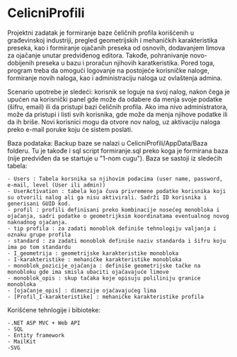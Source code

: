 ﻿# CelicniProfili
Projektni zadatak je formiranje baze čeličnih profila korišćenih u građevinskoj industriji, pregled geometrijskih i mehaničkih karakteristika preseka, kao i formiranje ojačanih preseka od osnovih, dodavanjem limova za ojačanje unutar predviđenog editora. Takođe, pohranivanje novo-dobijenih preseka u bazu i proračun njihovih karatkeristika. Pored toga, program treba da omogući logovanje na postojeće korisničke naloge, formiranje novih naloga, kao i administraciju naloga uz ovlaštenja admina.

Scenario upotrebe je sledeći: korisnik se loguje na svoj nalog, nakon čega je upućen na korisnički panel gde može da odabere da menja svoje podatke (šifru, email) ili da pristupi bazi čeličnih profila. Ako ima nivo administratora, može da pristupi i listi svih korisnika, gde može da menja njihove podatke ili da ih briše. Novi korisnici mogu da otvore nov nalog, uz aktivaciju naloga preko e-mail poruke koju će sistem poslati.

Baza podataka: Backup baze se nalazi u CelicniProfili/AppData/Baza folderu. Tu je takođe i sql script formiranje.sql preko koga je formirana baza (nije predviđen da se startuje u "1-nom cugu"). Baza se sastoji iz sledećih tabela:

	- Users : Tabela korsnika sa njihovim podacima (user name, password, e-mail, level (User ili admin))	
	- UserActivation : tabela koja čuva privremene podatke korisnika koji su otvorili nalog ali ga nisu aktivirali. Sadrži ID korisnika i generisani GUID kod.
	- profil : profili definisani preko kombinacije nosećeg monobloka i ojačanja, sadri podatke o geometrijksim koordinatama eventualnog novog naknadnog ojačanja.
	- tip profila : za zadati monoblok definiše tehnologiju valjanja i oznaku grupe profila
	- standard : za zadati monoblok definiše naziv standarda i šifru koju ima po tom standardu
	- I_geometrija : geometrijske karakteristike monobloka
	- I-karakteristike : mehaničke karakteristike monobloka
	- monoblok_pozicije_ojačanja : definiše geometrijske tačke na monobloku gde ima smisla ubaciti ojačavajuće limove
	- monoblok_opis : skup tačaka koje opisuju poliliniju granice monobloka
	- [ojačanje_opis] : dimenzije ojačavajućeg lima
	- [Profil_I-karakteristike] : mehaničke karakteristike profila

Korišćene tehnlogije i bibioteke:
	
	-.NET ASP MVC + Web API
	- SQL
	- Entity framework
	- MailKit
	-SVG